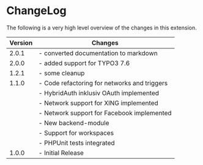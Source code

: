 ChangeLog
=========

The following is a very high level overview of the changes in this extension.

|Version|Changes|
|-------|-------|
|2.0.1|- converted documentation to markdown|
|2.0.0|- added support for TYPO3 7.6|
|1.2.1|- some cleanup|
|1.1.0|- Code refactoring for networks and triggers|
||- HybridAuth inklusiv OAuth implemented|
||- Network support for XING implemented|
||- Network support for Facebook implemented|
||- New backend-module|
||- Support for workspaces|
||- PHPUnit tests integrated|
|1.0.0|- Initial Release|


